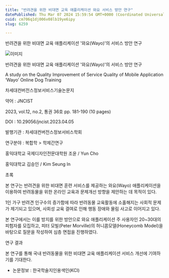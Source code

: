 ```yaml
---
title: "반려견을 위한 비대면 교육 애플리케이션 와요 서비스 방안 연구"
datePublished: Thu Mar 07 2024 15:59:54 GMT+0000 (Coordinated Universal Time)
cuid: cm706q1dj006v08lb19ye6ipy
slug: 6259

---
```



반려견을 위한 비대면 교육 애플리케이션 '와요(Wayo)'의 서비스 방안 연구

![이미지](https://cdn.hashnode.com/res/hashnode/image/upload/v1739260377522/4df29364-773f-4e9c-a0db-3e73e965d4e9.jpeg)

반려견을 위한 비대면 교육 애플리케이션 '와요(Wayo)'의 서비스 방안 연구

A study on the Quality Improvement of Service Quality of Mobile Application ‘Wayo’ Online Dog Training

차세대컨버전스정보서비스기술논문지

약어 : JNCIST

2023, vol.12, no.2, 통권 36호 pp. 181-190 (10 pages)

DOI : 10.29056/jncist.2023.04.05

발행기관 : 차세대컨버전스정보서비스학회

연구분야 : 복합학 > 학제간연구

홍익대학교 국제디자인전문대학원 조윤 / Yun Cho

홍익대학교 김승인 / Kim Seung In

초록

본 연구는 반려견을 위한 비대면 훈련 서비스를 제공하는 와요(Wayo) 애플리케이션을 이용하여 반려동물을 위한 온라인 교육과 문제개선 방향을 제안하는 데 목적이 있다.

1인 가구 반려견 인구수의 증가함에 따라 반려동물 교육활동에 소홀해지는 사회적 문제가 제기되고 있으며, 사회성 교육 결여로 인해 행동 장애와 물림 사고로 이어지고 있다.

본 연구에서는 이를 방지를 위한 방안으로 와요 애플리케이션 주 사용자인 20~30대의 피험자를 모집하고, 피터 모빌(Peter Morville)의 허니콤모델(Honeycomb Model)을 바탕으로 질문을 작성하여 심층 면접을 진행하였다.

연구 결과

본 연구를 통해 국내 반려동물을 위한 비대면 교육 애플리케이션 서비스 개선에 기여하기를 기대한다.

* 논문정보 : 한국학술지인용색인(KCI)
